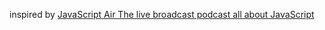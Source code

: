 inspired by [JavaScript Air The live broadcast podcast all about JavaScript](http://javascriptair.com/)
